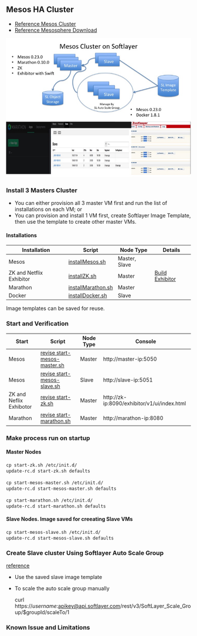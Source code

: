 ## Mesos HA Cluster

* [Reference Mesos Cluster](http://mesos.apache.org/gettingstarted/)
* [Reference Mesosphere Download](https://mesosphere.com/downloads/)

![Image of Mesoss](../../doc/images/mesos.jpg)


### Install 3 Masters Cluster

* You can either provision all 3 master VM first and run the list of installations on each VM; or
* You can provision and install 1 VM first, create Softlayer Image Template, then use the template to create other master VMs. 

#### Installations

Installation | Script | Node Type | Details
--- | --- | --- | ---
Mesos | [installMesos.sh](conf/installMesos.sh) | Master, Slave |
ZK and Netflix Exhibitor | [installZK.sh](conf/installZK.sh) | Master | [Build Exhibitor](https://github.com/yanglei99/exhibitor/blob/master/swift/README_swift.md)
Marathon | [installMarathon.sh](conf/installMarathon.sh) | Master |
Docker | [installDocker.sh](conf/installDocker.sh) | Slave |

Image templates can be saved for reuse.


### Start and Verification

Start | Script | Node Type | Console
--- | --- | --- | ---
Mesos |[revise start-mesos-master.sh](conf/start-mesos-master.sh)| Master | http://master-ip:5050
Mesos |[revise start-mesos-slave.sh](conf/start-mesos-master.sh)| Slave | http://slave-ip:5051
ZK and Neflix Exhibotor | [revise start-zk.sh](conf/start-zk.sh)| Master |  http://zk-ip:8090/exhibitor/v1/ui/index.html |[Upload a default configuration](https://github.com/yanglei99/exhibitor/blob/master/swift/sample_config.properties) to swift object storage and make sure "Automatic Server List Add/Remove" is enabled. 
Marathon |[revise start-marathon.sh](conf/start-marathon.sh)| Master | http://marathon-ip:8080


### Make process run on startup

#### Master Nodes

	cp start-zk.sh /etc/init.d/
	update-rc.d start-zk.sh defaults 

	cp start-mesos-master.sh /etc/init.d/
	update-rc.d start-mesos-master.sh defaults 

	cp start-marathon.sh /etc/init.d/
	update-rc.d start-marathon.sh defaults 

#### Slave Nodes. Image saved for creeating Slave VMs

	cp start-mesos-slave.sh /etc/init.d/
	update-rc.d start-mesos-slave.sh defaults 



### Create Slave cluster Using Softlayer Auto Scale Group

[reference](http://knowledgelayer.softlayer.com/learning/introduction-softlayer-auto-scale)

* Use the saved slave image template

* To scale the auto scale group manually

	curl https://$username:$apikey@api.softlayer.com/rest/v3/SoftLayer_Scale_Group/$groupId/scaleTo/1


### Known Issue and Limitations

